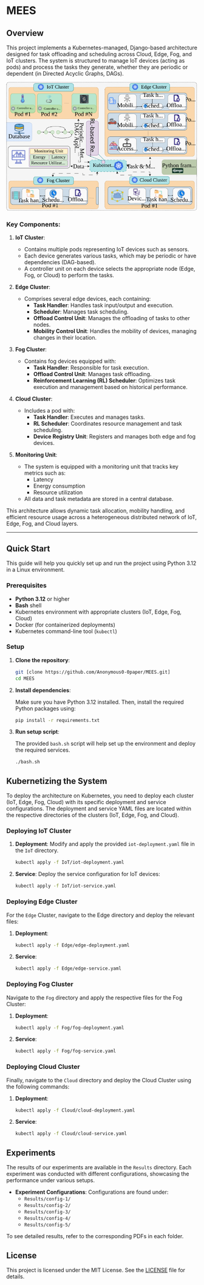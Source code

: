 # MEES
## Overview

This project implements a Kubernetes-managed, Django-based architecture designed for task offloading and scheduling across Cloud, Edge, Fog, and IoT clusters. The system is structured to manage IoT devices (acting as pods) and process the tasks they generate, whether they are periodic or dependent (in Directed Acyclic Graphs, DAGs). 

![MEES framework overview](./Results/system.svg)

### Key Components:

1. **IoT Cluster**:
   - Contains multiple pods representing IoT devices such as sensors.
   - Each device generates various tasks, which may be periodic or have dependencies (DAG-based).
   - A controller unit on each device selects the appropriate node (Edge, Fog, or Cloud) to perform the tasks.

2. **Edge Cluster**:
   - Comprises several edge devices, each containing:
     - **Task Handler**: Handles task input/output and execution.
     - **Scheduler**: Manages task scheduling.
     - **Offload Control Unit**: Manages the offloading of tasks to other nodes.
     - **Mobility Control Unit**: Handles the mobility of devices, managing changes in their location.

3. **Fog Cluster**:
   - Contains fog devices equipped with:
     - **Task Handler**: Responsible for task execution.
     - **Offload Control Unit**: Manages task offloading.
     - **Reinforcement Learning (RL) Scheduler**: Optimizes task execution and management based on historical performance.

4. **Cloud Cluster**:
   - Includes a pod with:
     - **Task Handler**: Executes and manages tasks.
     - **RL Scheduler**: Coordinates resource management and task scheduling.
     - **Device Registry Unit**: Registers and manages both edge and fog devices.

5. **Monitoring Unit**:
   - The system is equipped with a monitoring unit that tracks key metrics such as:
     - Latency
     - Energy consumption
     - Resource utilization
   - All data and task metadata are stored in a central database.

This architecture allows dynamic task allocation, mobility handling, and efficient resource usage across a heterogeneous distributed network of IoT, Edge, Fog, and Cloud layers.

---

## Quick Start

This guide will help you quickly set up and run the project using Python 3.12 in a Linux environment.

### Prerequisites

- **Python 3.12** or higher
- **Bash** shell
- Kubernetes environment with appropriate clusters (IoT, Edge, Fog, Cloud)
- Docker (for containerized deployments)
- Kubernetes command-line tool (`kubectl`)

### Setup

1. **Clone the repository**:

   ```bash
   git [clone https://github.com/Anonymous0-0paper/MEES.git]
   cd MEES

2. **Install dependencies**:

   Make sure you have Python 3.12 installed. Then, install the required Python packages using:

   ```bash
   pip install -r requirements.txt

3. **Run setup script**:

    The provided `bash.sh` script will help set up the environment and deploy the required services.

   ```bash
   ./bash.sh

## Kubernetizing the System

To deploy the architecture on Kubernetes, you need to deploy each cluster (IoT, Edge, Fog, Cloud) with its specific deployment and service configurations. The deployment and service YAML files are located within the respective directories of the clusters (IoT, Edge, Fog, and Cloud).

### Deploying IoT Cluster

1. **Deployment**:
   Modify and apply the provided `iot-deployment.yaml` file in the `IoT` directory.

   ```bash
   kubectl apply -f IoT/iot-deployment.yaml

2. **Service**:
   Deploy the service configuration for IoT devices:

   ```bash
   kubectl apply -f IoT/iot-service.yaml

### Deploying Edge Cluster

For the `Edge` Cluster, navigate to the Edge directory and deploy the relevant files:

1. **Deployment**:
   ```bash
   kubectl apply -f Edge/edge-deployment.yaml

2. **Service**:

   ```bash
   kubectl apply -f Edge/edge-service.yaml

### Deploying Fog Cluster

Navigate to the `Fog` directory and apply the respective files for the Fog Cluster:

1. **Deployment**:
   ```bash
   kubectl apply -f Fog/fog-deployment.yaml

2. **Service**:

   ```bash
   kubectl apply -f Fog/fog-service.yaml

### Deploying Cloud Cluster

Finally, navigate to the `Cloud` directory and deploy the Cloud Cluster using the following commands:

1. **Deployment**:
   ```bash
   kubectl apply -f Cloud/cloud-deployment.yaml

2. **Service**:

   ```bash
   kubectl apply -f Cloud/cloud-service.yaml

## Experiments

The results of our experiments are available in the `Results` directory. Each experiment was conducted with different configurations, showcasing the performance under various setups.

- **Experiment Configurations**: Configurations are found under:
  - `Results/config-1/`
  - `Results/config-2/`
  - `Results/config-3/`
  - `Results/config-4/`
  - `Results/config-5/`

To see detailed results, refer to the corresponding PDFs in each folder.

## License

This project is licensed under the MIT License. See the [LICENSE](./LICENSE) file for details.
